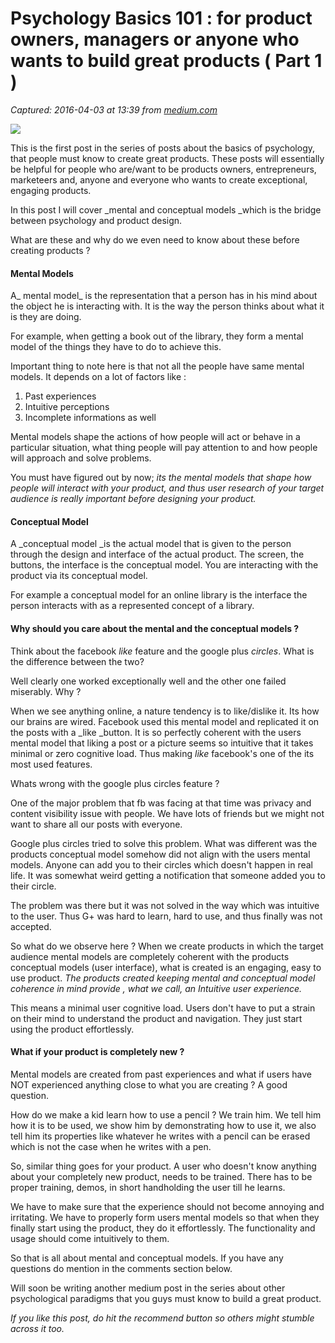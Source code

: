 # Psychology Basics 101 : for product owners, managers or anyone who wants to build great products ( Part 1 )

_Captured: 2016-04-03 at 13:39 from [medium.com](https://medium.com/managing-digital-products/psychology-basics-101-for-product-owners-managers-or-anyone-who-wants-to-build-great-products-7b109a658f5e)_

![](https://cdn-images-1.medium.com/max/800/1*fFSF9-__gn0cTcEYhdQNWQ.jpeg)

This is the first post in the series of posts about the basics of psychology, that people must know to create great products. These posts will essentially be helpful for people who are/want to be products owners, entrepreneurs, marketeers and, anyone and everyone who wants to create exceptional, engaging products.

In this post I will cover _mental and conceptual models _which is the bridge between psychology and product design.

What are these and why do we even need to know about these before creating products ?

#### Mental Models

A_ mental model_ is the representation that a person has in his mind about the object he is interacting with. It is the way the person thinks about what it is they are doing.

For example, when getting a book out of the library, they form a mental model of the things they have to do to achieve this.

Important thing to note here is that not all the people have same mental models. It depends on a lot of factors like :

  1. Past experiences
  2. Intuitive perceptions
  3. Incomplete informations as well

Mental models shape the actions of how people will act or behave in a particular situation, what thing people will pay attention to and how people will approach and solve problems.

You must have figured out by now; _its the mental models that shape how people will interact with your product, and thus user research of your target audience is really important before designing your product._

#### Conceptual Model

A _conceptual model _is the actual model that is given to the person through the design and interface of the actual product. The screen, the buttons, the interface is the conceptual model. You are interacting with the product via its conceptual model.

For example a conceptual model for an online library is the interface the person interacts with as a represented concept of a library.

#### Why should you care about the mental and the conceptual models ?

Think about the facebook _like_ feature and the google plus _circles_. What is the difference between the two?

Well clearly one worked exceptionally well and the other one failed miserably. Why ?

When we see anything online, a nature tendency is to like/dislike it. Its how our brains are wired. Facebook used this mental model and replicated it on the posts with a _like _button. It is so perfectly coherent with the users mental model that liking a post or a picture seems so intuitive that it takes minimal or zero cognitive load. Thus making _like_ facebook's one of the its most used features.

Whats wrong with the google plus circles feature ?

One of the major problem that fb was facing at that time was privacy and content visibility issue with people. We have lots of friends but we might not want to share all our posts with everyone.

Google plus circles tried to solve this problem. What was different was the products conceptual model somehow did not align with the users mental models. Anyone can add you to their circles which doesn't happen in real life. It was somewhat weird getting a notification that someone added you to their circle.

The problem was there but it was not solved in the way which was intuitive to the user. Thus G+ was hard to learn, hard to use, and thus finally was not accepted.

So what do we observe here ? When we create products in which the target audience mental models are completely coherent with the products conceptual models (user interface), what is created is an engaging, easy to use product. _The products created keeping mental and conceptual model coherence in mind provide , what we call, an Intuitive user experience._

This means a minimal user cognitive load. Users don't have to put a strain on their mind to understand the product and navigation. They just start using the product effortlessly.

#### What if your product is completely new ?

Mental models are created from past experiences and what if users have NOT experienced anything close to what you are creating ? A good question.

How do we make a kid learn how to use a pencil ? We train him. We tell him how it is to be used, we show him by demonstrating how to use it, we also tell him its properties like whatever he writes with a pencil can be erased which is not the case when he writes with a pen.

So, similar thing goes for your product. A user who doesn't know anything about your completely new product, needs to be trained. There has to be proper training, demos, in short handholding the user till he learns.

We have to make sure that the experience should not become annoying and irritating. We have to properly form users mental models so that when they finally start using the product, they do it effortlessly. The functionality and usage should come intuitively to them.

So that is all about mental and conceptual models. If you have any questions do mention in the comments section below.

Will soon be writing another medium post in the series about other psychological paradigms that you guys must know to build a great product.

_If you like this post, do hit the recommend button so others might stumble across it too._
